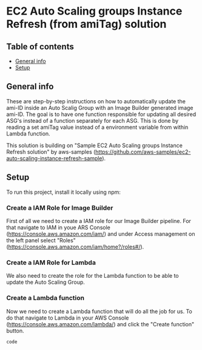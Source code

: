 # EC2 Auto Scaling groups Instance Refresh (from amiTag) solution

## Table of contents
* [General info](#general-info)
* [Setup](#setup)

## General info
These are step-by-step instructions on how to automatically update the ami-ID inside an Auto Scalig Group with an Image Builder generated image ami-ID. The goal is to have one function responsible for updating all desired ASG's instead of a function separately for each ASG. This is done by reading a set amiTag value instead of a environment variable from within Lambda function.

This solution is building on "Sample EC2 Auto Scaling groups Instance Refresh solution" by aws-samples (https://github.com/aws-samples/ec2-auto-scaling-instance-refresh-sample).
	
## Setup
To run this project, install it locally using npm:

### Create a IAM Role for Image Builder
First of all we need to create a IAM role for our Image Builder pipeline. For that navigate to IAM in youe ARS Console (https://console.aws.amazon.com/iam/) and under Access management on the left panel select "Roles" (https://console.aws.amazon.com/iam/home?/roles#/).

### Create a IAM Role for Lambda
We also need to create the role for the Lambda function to be able to update the Auto Scaling Group. 

### Create a Lambda function
Now we need to create a Lambda function that will do all the job for us. To do that navigate to Lambda in your AWS Console (https://console.aws.amazon.com/lambda/) and click the "Create function" button. 
```
code
```
